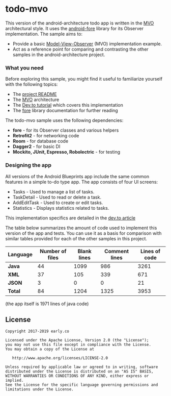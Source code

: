 # todo-mvo

This version of the android-architecture todo app is written in the [MVO](https://erdo.github.io/android-fore/00-architecture.html#shoom) architectural style. It uses the [android-fore](https://erdo.github.io/android-fore/) library for its Observer implementation. The sample aims to:

* Provide a basic [Model-View-Observer](https://erdo.github.io/android-fore/00-architecture.html#shoom) (MVO) implementation example.
* Act as a reference point for comparing and contrasting the other samples in the android-architecture project.


### What you need

Before exploring this sample, you might find it useful to familiarize yourself with the following topics:

* The [project README](https://github.com/googlesamples/android-architecture/tree/master)
* The [MVO](https://erdo.github.io/android-fore/00-architecture.html#shoom) architecture
* The [Dev.to tutorial](https://dev.to/erdo) which covers this implementation
* The [fore](https://erdo.github.io/android-fore/) library documentation for further reading

The todo-mvo sample uses the following dependencies:

* **fore** - for its Observer classes and various helpers
* **Retrofit2** - for networking code
* **Room** - for database code
* **Dagger2** - for basic DI
* **Mockito, JUnit, Espresso, Robolectric** - for testing

### Designing the app

All versions of the Android Blueprints app include the same common features in a simple to-do type app. The app consists of four UI screens:
* Tasks - Used to manage a list of tasks.
* TaskDetail - Used to read or delete a task.
* AddEditTask - Used to create or edit tasks.
* Statistics - Displays statistics related to tasks.

This implementation specifics are detailed in the [dev.to article](https://dev.to/erdo)

The table below summarizes the amount of code used to implement this version of the app and tests. You can use it as a basis for comparison with similar tables provided for each of the other samples in this project.

| Language      | Number of files | Blank lines | Comment lines | Lines of code |
| ------------- | --------------- | ----------- | ------------- | ------------- |
| **Java**      |               44|         1099|            986|           3261|
| **XML**       |               37|          105|            339|            671|
| **JSON**      |                3|            0|              0|             21|
| **Total**     |               84|         1204|           1325|           3953|

(the app itself is 1971 lines of java code)



## License


    Copyright 2017-2019 early.co

    Licensed under the Apache License, Version 2.0 (the "License");
    you may not use this file except in compliance with the License.
    You may obtain a copy of the License at

       http://www.apache.org/licenses/LICENSE-2.0

    Unless required by applicable law or agreed to in writing, software
    distributed under the License is distributed on an "AS IS" BASIS,
    WITHOUT WARRANTIES OR CONDITIONS OF ANY KIND, either express or implied.
    See the License for the specific language governing permissions and
    limitations under the License.
